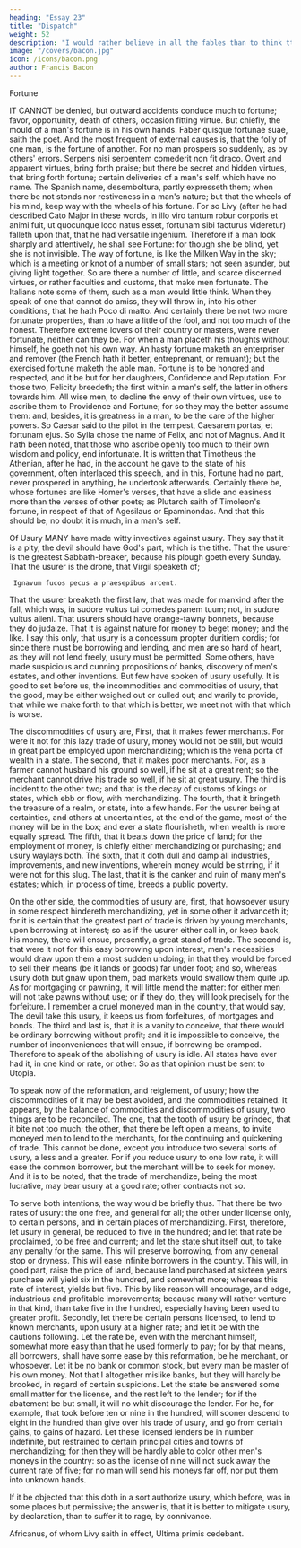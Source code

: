 ```yaml
---
heading: "Essay 23"
title: "Dispatch"
weight: 52
description: "I would rather believe in all the fables than to think tthat this universal frame is without a mind"
image: "/covers/bacon.jpg"
icon: /icons/bacon.png
author: Francis Bacon
---
```



Fortune

IT CANNOT be denied, but outward accidents conduce much to fortune; favor, opportunity, death of others, occasion fitting virtue. But chiefly, the mould of a man's fortune is in his own hands. Faber quisque fortunae suae, saith the poet. And the most frequent of external causes is, that the folly of one man, is the fortune of another. For no man prospers so suddenly, as by others' errors. Serpens nisi serpentem comederit non fit draco. Overt and apparent virtues, bring forth praise; but there be secret and hidden virtues, that bring forth fortune; certain deliveries of a man's self, which have no name. The Spanish name, desemboltura, partly expresseth them; when there be not stonds nor restiveness in a man's nature; but that the wheels of his mind, keep way with the wheels of his fortune. For so Livy (after he had described Cato Major in these words, In illo viro tantum robur corporis et animi fuit, ut quocunque loco natus esset, fortunam sibi facturus videretur) falleth upon that, that he had versatile ingenium. Therefore if a man look sharply and attentively, he shall see Fortune: for though she be blind, yet she is not invisible. The way of fortune, is like the Milken Way in the sky; which is a meeting or knot of a number of small stars; not seen asunder, but giving light together. So are there a number of little, and scarce discerned virtues, or rather faculties and customs, that make men fortunate. The Italians note some of them, such as a man would little think. When they speak of one that cannot do amiss, they will throw in, into his other conditions, that he hath Poco di matto. And certainly there be not two more fortunate properties, than to have a little of the fool, and not too much of the honest. Therefore extreme lovers of their country or masters, were never fortunate, neither can they be. For when a man placeth his thoughts without himself, he goeth not his own way. An hasty fortune maketh an enterpriser and remover (the French hath it better, entreprenant, or remuant); but the exercised fortune maketh the able man. Fortune is to be honored and respected, and it be but for her daughters, Confidence and Reputation. For those two, Felicity breedeth; the first within a man's self, the latter in others towards him. All wise men, to decline the envy of their own virtues, use to ascribe them to Providence and Fortune; for so they may the better assume them: and, besides, it is greatness in a man, to be the care of the higher powers. So Caesar said to the pilot in the tempest, Caesarem portas, et fortunam ejus. So Sylla chose the name of Felix, and not of Magnus. And it hath been noted, that those who ascribe openly too much to their own wisdom and policy, end infortunate. It is written that Timotheus the Athenian, after he had, in the account he gave to the state of his government, often interlaced this speech, and in this, Fortune had no part, never prospered in anything, he undertook afterwards. Certainly there be, whose fortunes are like Homer's verses, that have a slide and easiness more than the verses of other poets; as Plutarch saith of Timoleon's fortune, in respect of that of Agesilaus or Epaminondas. And that this should be, no doubt it is much, in a man's self.





Of Usury
MANY have made witty invectives against usury. They say that it is a pity, the devil should have God's part, which is the tithe. That the usurer is the greatest Sabbath-breaker, because his plough goeth every Sunday. That the usurer is the drone, that Virgil speaketh of;

     Ignavum fucos pecus a praesepibus arcent.
That the usurer breaketh the first law, that was made for mankind after the fall, which was, in sudore vultus tui comedes panem tuum; not, in sudore vultus alieni. That usurers should have orange-tawny bonnets, because they do judaize. That it is against nature for money to beget money; and the like. I say this only, that usury is a concessum propter duritiem cordis; for since there must be borrowing and lending, and men are so hard of heart, as they will not lend freely, usury must be permitted. Some others, have made suspicious and cunning propositions of banks, discovery of men's estates, and other inventions. But few have spoken of usury usefully. It is good to set before us, the incommodities and commodities of usury, that the good, may be either weighed out or culled out; and warily to provide, that while we make forth to that which is better, we meet not with that which is worse.

The discommodities of usury are, First, that it makes fewer merchants. For were it not for this lazy trade of usury, money would not be still, but would in great part be employed upon merchandizing; which is the vena porta of wealth in a state. The second, that it makes poor merchants. For, as a farmer cannot husband his ground so well, if he sit at a great rent; so the merchant cannot drive his trade so well, if he sit at great usury. The third is incident to the other two; and that is the decay of customs of kings or states, which ebb or flow, with merchandizing. The fourth, that it bringeth the treasure of a realm, or state, into a few hands. For the usurer being at certainties, and others at uncertainties, at the end of the game, most of the money will be in the box; and ever a state flourisheth, when wealth is more equally spread. The fifth, that it beats down the price of land; for the employment of money, is chiefly either merchandizing or purchasing; and usury waylays both. The sixth, that it doth dull and damp all industries, improvements, and new inventions, wherein money would be stirring, if it were not for this slug. The last, that it is the canker and ruin of many men's estates; which, in process of time, breeds a public poverty.

On the other side, the commodities of usury are, first, that howsoever usury in some respect hindereth merchandizing, yet in some other it advanceth it; for it is certain that the greatest part of trade is driven by young merchants, upon borrowing at interest; so as if the usurer either call in, or keep back, his money, there will ensue, presently, a great stand of trade. The second is, that were it not for this easy borrowing upon interest, men's necessities would draw upon them a most sudden undoing; in that they would be forced to sell their means (be it lands or goods) far under foot; and so, whereas usury doth but gnaw upon them, bad markets would swallow them quite up. As for mortgaging or pawning, it will little mend the matter: for either men will not take pawns without use; or if they do, they will look precisely for the forfeiture. I remember a cruel moneyed man in the country, that would say, The devil take this usury, it keeps us from forfeitures, of mortgages and bonds. The third and last is, that it is a vanity to conceive, that there would be ordinary borrowing without profit; and it is impossible to conceive, the number of inconveniences that will ensue, if borrowing be cramped. Therefore to speak of the abolishing of usury is idle. All states have ever had it, in one kind or rate, or other. So as that opinion must be sent to Utopia.

To speak now of the reformation, and reiglement, of usury; how the discommodities of it may be best avoided, and the commodities retained. It appears, by the balance of commodities and discommodities of usury, two things are to be reconciled. The one, that the tooth of usury be grinded, that it bite not too much; the other, that there be left open a means, to invite moneyed men to lend to the merchants, for the continuing and quickening of trade. This cannot be done, except you introduce two several sorts of usury, a less and a greater. For if you reduce usury to one low rate, it will ease the common borrower, but the merchant will be to seek for money. And it is to be noted, that the trade of merchandize, being the most lucrative, may bear usury at a good rate; other contracts not so.

To serve both intentions, the way would be briefly thus. That there be two rates of usury: the one free, and general for all; the other under license only, to certain persons, and in certain places of merchandizing. First, therefore, let usury in general, be reduced to five in the hundred; and let that rate be proclaimed, to be free and current; and let the state shut itself out, to take any penalty for the same. This will preserve borrowing, from any general stop or dryness. This will ease infinite borrowers in the country. This will, in good part, raise the price of land, because land purchased at sixteen years' purchase will yield six in the hundred, and somewhat more; whereas this rate of interest, yields but five. This by like reason will encourage, and edge, industrious and profitable improvements; because many will rather venture in that kind, than take five in the hundred, especially having been used to greater profit. Secondly, let there be certain persons licensed, to lend to known merchants, upon usury at a higher rate; and let it be with the cautions following. Let the rate be, even with the merchant himself, somewhat more easy than that he used formerly to pay; for by that means, all borrowers, shall have some ease by this reformation, be he merchant, or whosoever. Let it be no bank or common stock, but every man be master of his own money. Not that I altogether mislike banks, but they will hardly be brooked, in regard of certain suspicions. Let the state be answered some small matter for the license, and the rest left to the lender; for if the abatement be but small, it will no whit discourage the lender. For he, for example, that took before ten or nine in the hundred, will sooner descend to eight in the hundred than give over his trade of usury, and go from certain gains, to gains of hazard. Let these licensed lenders be in number indefinite, but restrained to certain principal cities and towns of merchandizing; for then they will be hardly able to color other men's moneys in the country: so as the license of nine will not suck away the current rate of five; for no man will send his moneys far off, nor put them into unknown hands.

If it be objected that this doth in a sort authorize usury, which before, was in some places but permissive; the answer is, that it is better to mitigate usury, by declaration, than to suffer it to rage, by connivance.

Africanus, of whom Livy saith in effect, Ultima primis cedebant.
